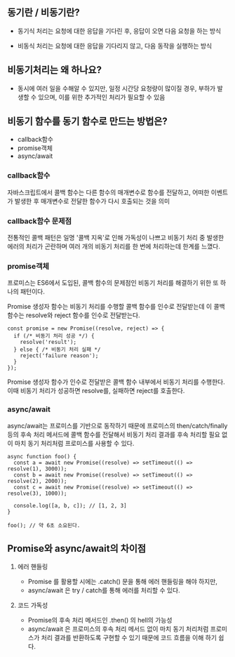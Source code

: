 ## 동기란 / 비동기란?

- 동기식 처리는 요청에 대한 응답을 기다린 후, 응답이 오면 다음 요청을 하는 방식 

- 비동식 처리는 요청에 대한 응답을 기다리지 않고, 다음 동작을 실행하는 방식

## 비동기처리는 왜 하나요?

- 동시에 여러 일을 수해알 수 있지만, 일정 시간당 요청량이 많이질 경우, 부하가 발생할 수 있으며, 이를 위한 추가적인 처리가 필요할 수 있음

## 비동기 함수를 동기 함수로 만드는 방법은?

- callback함수
- promise객체
- async/await


### callback함수

자바스크립트에서 콜백 함수는 다른 함수의 매개변수로 함수를 전달하고, 어떠한 이벤트가 발생한 후 매개변수로 전달한 함수가 다시 호출되는 것을 의미

### callback함수 문제점
전통적인 콜백 패턴은 일명 '콜백 지옥'로 인해 가독성이 나쁘고 비동기 처리 중 발생한 에러의 처리가 곤란하며 여러 개의 비동기 처리를 한 번에 처리하는데 한계를 느꼈다.

### promise객체

프로미스는 ES6에서 도입된, 콜백 함수의 문제점인 비동기 처리를 해결하기 위한 또 하나의 패턴이다.

Promise 생성자 함수는 비동기 처리를 수행할 콜백 함수를 인수로 전달받는데 이 콜백 함수는 resolve와 reject 함수를 인수로 전달받는다.

```
const promise = new Promise((resolve, reject) => {
  if (/* 비동기 처리 성공 */) {
    resolve('result');
  } else { /* 비동기 처리 실패 */
    reject('failure reason');
  }
});
```

Promise 생성자 함수가 인수로 전달받은 콜백 함수 내부에서 비동기 처리를 수행한다. 이때 비동기 처리가 성공하면 resolve를, 실패하면 reject를 호출한다.



### async/await

async/await는 프로미스를 기반으로 동작하기 때문에 프로미스의 then/catch/finally 등의 후속 처리 메서드에 콜백 함수를 전달해서 비동기 처리 결과를 후속 처리할 필요 없이 마치 동기 처리처럼 프로미스를 사용할 수 있다.

```
async function foo() {
  const a = await new Promise((resolve) => setTimeout(() => resolve(1), 3000));
  const b = await new Promise((resolve) => setTimeout(() => resolve(2), 2000));
  const c = await new Promise((resolve) => setTimeout(() => resolve(3), 1000));

  console.log([a, b, c]); // [1, 2, 3]
}

foo(); // 약 6초 소요된다.
```

## Promise와 async/await의 차이점

1. 에러 핸들링
    - Promise 를 활용할 시에는 .catch() 문을 통해 에러 핸들링을 해야 하지만,
    - async/await 은 try / catch를 통해 에러를 처리할 수 있다.

2. 코드 가독성

    - Promise의 후속 처리 메서드인 .then() 의 hell의 가능성
    - async/await 은 프로미스의 후속 처리 메서드 없이 마치 동기 처리처럼 프로미스가 처리 결과를 반환하도록 구현할 수 있기 때문에 코드 흐름을 이해 하기 쉽다.
